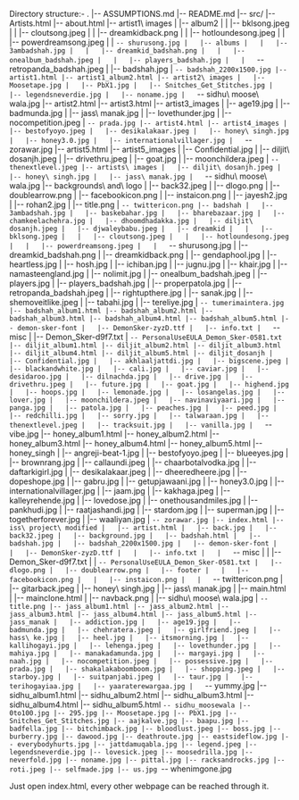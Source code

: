Directory structure:-
.
|-- ASSUMPTIONS.md
|-- README.md
|-- src/
    |-- Artists.html
    |-- about.html
    |-- artist1\ images
    |   |-- album2
    |   |   |-- bklsong.jpeg
    |   |   |-- cloutsong.jpeg
    |   |   |-- dreamkidback.png
    |   |   |-- hotloundesong.jpeg
    |   |   |-- powerdreamsong.jpeg
    |   |   `-- shurusong.jpg
    |   |-- albums
    |   |   |-- 3ambadshah.jpg
    |   |   |-- dreamkid_badshah.png
    |   |   |-- onealbum_badshah.jpeg
    |   |   |-- players_badshah.jpg
    |   |   `-- retropanda_badshah.jpeg
    |   |-- badshah.jpg
    |   `-- badshah_2200x1500.jpg
    |-- artist1.html
    |-- artist1_album2.html
    |-- artist2\ images
    |   |-- Moosetape.jpg
    |   |-- PbX1.jpg
    |   |-- Snitches_Get_Stitches.jpg
    |   |-- legendsneverdie.jpg
    |   |-- noname.jpg
    |   `-- sidhu\ moose\ wala.jpg
    |-- artist2.html
    |-- artist3.html
    |-- artist3_images
    |   |-- age19.jpg
    |   |-- badmunda.jpg
    |   |-- jass\ manak.jpg
    |   |-- lovethunder.jpg
    |   |-- nocompetition.jpeg
    |   `-- prada.jpg
    |-- artist4.html
    |-- artist4_images
    |   |-- bestofyoyo.jpeg
    |   |-- desikalakaar.jpeg
    |   |-- honey\ singh.jpg
    |   |-- honey3.0.jpg
    |   |-- internationalvillager.jpg
    |   `-- zorawar.jpg
    |-- artist5.html
    |-- artist5_images
    |   |-- Confidential.jpg
    |   |-- diljit\ dosanjh.jpeg
    |   |-- drivethru.jpeg
    |   |-- goat.jpg
    |   |-- moonchildera.jpeg
    |   `-- thenextlevel.jpeg
    |-- artists\ images
    |   |-- diljit\ dosanjh.jpeg
    |   |-- honey\ singh.jpg
    |   |-- jass\ manak.jpg
    |   `-- sidhu\ moose\ wala.jpg
    |-- backgrounds\ and\ logo
    |   |-- back32.jpeg
    |   |-- dlogo.png
    |   |-- doublearrow.png
    |   |-- facebookicon.png
    |   |-- instaicon.png
    |   |-- jayesh2.jpg
    |   |-- rohan2.jpg
    |   |-- title.png
    |   `-- twittericon.png
    |-- badshah
    |   |-- 3ambadshah.jpg
    |   |-- baskebahar.jpg
    |   |-- bharebazaar.jpg
    |   |-- chamkeelachehra.jpg
    |   |-- dhoomdhadakka.jpg
    |   |-- diljit\ dosanjh.jpeg
    |   |-- djwaleybabu.jpeg
    |   |-- dreamkid
    |   |   |-- bklsong.jpeg
    |   |   |-- cloutsong.jpeg
    |   |   |-- hotloundesong.jpeg
    |   |   |-- powerdreamsong.jpeg
    |   |   `-- shurusong.jpg
    |   |-- dreamkid_badshah.png
    |   |-- dreamkidback.png
    |   |-- gendaphool.jpg
    |   |-- heartless.jpg
    |   |-- hosh.jpg
    |   |-- ichiban.jpg
    |   |-- jugnu.jpg
    |   |-- khair.jpg
    |   |-- namasteengland.jpg
    |   |-- nolimit.jpg
    |   |-- onealbum_badshah.jpeg
    |   |-- players.jpg
    |   |-- players_badshah.jpg
    |   |-- properpatola.jpg
    |   |-- retropanda_badshah.jpeg
    |   |-- rightupthere.jpg
    |   |-- sanak.jpg
    |   |-- shemoveitlike.jpeg
    |   |-- tabahi.jpg
    |   |-- tereliye.jpg
    |   `-- tumerimaintera.jpg
    |-- badshah_album1.html
    |-- badshah_album2.html
    |-- badshah_album3.html
    |-- badshah_album4.html
    |-- badshah_album5.html
    |-- demon-sker-font
    |   |-- DemonSker-zyzD.ttf
    |   |-- info.txt
    |   `-- misc
    |       |-- Demon_Sker-d9f7.txt
    |       `-- PersonalUseEULA_Demon_Sker-0581.txt
    |-- diljit_album1.html
    |-- diljit_album2.html
    |-- diljit_album3.html
    |-- diljit_album4.html
    |-- diljit_album5.html
    |-- diljit_dosanjh
    |   |-- Confidential.jpg
    |   |-- akhlaaljattdi.jpg
    |   |-- bigscene.jpeg
    |   |-- blackandwhite.jpg
    |   |-- cali.jpg
    |   |-- caviar.jpg
    |   |-- desidaroo.jpg
    |   |-- dilnachda.jpg
    |   |-- drive.jpg
    |   |-- drivethru.jpeg
    |   |-- future.jpg
    |   |-- goat.jpg
    |   |-- highend.jpg
    |   |-- hoops.jpg
    |   |-- lemonade.jpg
    |   |-- losangelas.jpg
    |   |-- lover.jpg
    |   |-- moonchildera.jpeg
    |   |-- navinaviyaari.jpg
    |   |-- panga.jpg
    |   |-- patola.jpg
    |   |-- peaches.jpg
    |   |-- peed.jpg
    |   |-- redchilli.jpg
    |   |-- sorry.jpg
    |   |-- talwaraan.jpg
    |   |-- thenextlevel.jpeg
    |   |-- tracksuit.jpg
    |   |-- vanilla.jpg
    |   `-- vibe.jpg
    |-- honey_album1.html
    |-- honey_album2.html
    |-- honey_album3.html
    |-- honey_album4.html
    |-- honey_album5.html
    |-- honey_singh
    |   |-- angreji-beat-1.jpg
    |   |-- bestofyoyo.jpeg
    |   |-- blueeyes.jpg
    |   |-- brownrang.jpg
    |   |-- callaundi.jpeg
    |   |-- chaarbotalvodka.jpg
    |   |-- daftarkigirl.jpg
    |   |-- desikalakaar.jpeg
    |   |-- dheeredheere.jpg
    |   |-- dopeshope.jpg
    |   |-- gabru.jpg
    |   |-- getupjawaani.jpg
    |   |-- honey3.0.jpg
    |   |-- internationalvillager.jpg
    |   |-- jaam.jpg
    |   |-- kakhaga.jpeg
    |   |-- kalleyrehende.jpg
    |   |-- lovedose.jpg
    |   |-- onethousandmiles.jpg
    |   |-- pankhudi.jpg
    |   |-- raatjashandi.jpg
    |   |-- stardom.jpg
    |   |-- superman.jpg
    |   |-- togetherforever.jpg
    |   |-- waaliyan.jpg
    |   `-- zorawar.jpg
    |-- index.html
    |-- iss\ project\ modified
    |   |-- artist.html
    |   |-- back.jpg
    |   |-- back32.jpeg
    |   |-- background.jpg
    |   |-- badshah.html
    |   |-- badshah.jpg
    |   |-- badshah_2200x1500.jpg
    |   |-- demon-sker-font
    |   |   |-- DemonSker-zyzD.ttf
    |   |   |-- info.txt
    |   |   `-- misc
    |   |       |-- Demon_Sker-d9f7.txt
    |   |       `-- PersonalUseEULA_Demon_Sker-0581.txt
    |   |-- dlogo.png
    |   |-- doublearrow.png
    |   |-- footer
    |   |   |-- facebookicon.png
    |   |   |-- instaicon.png
    |   |   `-- twittericon.png
    |   |-- gitarback.jpeg
    |   |-- honey\ singh.jpg
    |   |-- jass\ manak.jpg
    |   |-- main.html
    |   |-- mainclone.html
    |   |-- navback.png
    |   |-- sidhu\ moose\ wala.jpg
    |   `-- title.png
    |-- jass_album1.html
    |-- jass_album2.html
    |-- jass_album3.html
    |-- jass_album4.html
    |-- jass_album5.html
    |-- jass_manak
    |   |-- addiction.jpg
    |   |-- age19.jpg
    |   |-- badmunda.jpg
    |   |-- chehratera.jpeg
    |   |-- girlfriend.jpeg
    |   |-- hass\ ke.jpg
    |   |-- heel.jpg
    |   |-- itsmorning.jpg
    |   |-- kallihogayi.jpg
    |   |-- lehenga.jpeg
    |   |-- lovethunder.jpg
    |   |-- mahiya.jpg
    |   |-- manakadamunda.jpg
    |   |-- margayi.jpg
    |   |-- naah.jpg
    |   |-- nocompetition.jpeg
    |   |-- possessive.jpg
    |   |-- prada.jpg
    |   |-- shakalakaboomboom.jpg
    |   |-- shopping.jpeg
    |   |-- starboy.jpg
    |   |-- suitpanjabi.jpeg
    |   |-- taur.jpg
    |   |-- terihogayiaa.jpg
    |   |-- yaaraterewargaa.jpg
    |   `-- yummy.jpg
    |-- sidhu_album1.html
    |-- sidhu_album2.html
    |-- sidhu_album3.html
    |-- sidhu_album4.html
    |-- sidhu_album5.html
    `-- sidhu_moosewala
        |-- 0to100.jpg
        |-- 295.jpg
        |-- Moosetape.jpg
        |-- PbX1.jpg
        |-- Snitches_Get_Stitches.jpg
        |-- aajkalve.jpg
        |-- baapu.jpg
        |-- badfella.jpg
        |-- bitchimback.jpg
        |-- bloodlust.jpeg
        |-- boss.jpg
        |-- burberry.jpg
        |-- dawood.jpg
        |-- deathroute.jpg
        |-- eastsideflow.jpg
        |-- everybodyhurts.jpg
        |-- jattdamuqabla.jpg
        |-- legend.jpeg
        |-- legendsneverdie.jpg
        |-- lovesick.jpeg
        |-- moosedrilla.jpg
        |-- neverfold.jpg
        |-- noname.jpg
        |-- pittal.jpg
        |-- racksandrocks.jpg
        |-- roti.jpeg
        |-- selfmade.jpg
        |-- us.jpg
        `-- whenimgone.jpg



Just open index.html, every other webpage can be reached through it.

